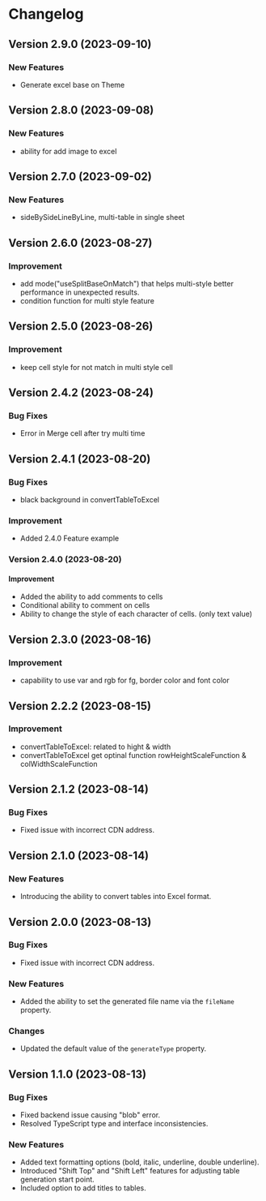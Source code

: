 # Changelog

## Version 2.9.0 (2023-09-10)

### New Features

- Generate excel base on Theme

## Version 2.8.0 (2023-09-08)

### New Features

- ability for add image to excel

## Version 2.7.0 (2023-09-02)

### New Features

- sideBySideLineByLine, multi-table in single sheet

## Version 2.6.0 (2023-08-27)

### Improvement

- add mode("useSplitBaseOnMatch") that helps multi-style better performance in unexpected results.
- condition function for multi style feature

## Version 2.5.0 (2023-08-26)

### Improvement

- keep cell style for not match in multi style cell

## Version 2.4.2 (2023-08-24)

### Bug Fixes

- Error in Merge cell after try multi time

## Version 2.4.1 (2023-08-20)

### Bug Fixes

- black background in convertTableToExcel

### Improvement

- Added 2.4.0 Feature example

### Version 2.4.0 (2023-08-20)

#### Improvement

- Added the ability to add comments to cells
- Conditional ability to comment on cells
- Ability to change the style of each character of cells. (only text value)

## Version 2.3.0 (2023-08-16)

### Improvement

- capability to use var and rgb for fg, border color and font color

## Version 2.2.2 (2023-08-15)

### Improvement

- convertTableToExcel: related to hight & width
- convertTableToExcel get optinal function rowHeightScaleFunction & colWidthScaleFunction

## Version 2.1.2 (2023-08-14)

### Bug Fixes

- Fixed issue with incorrect CDN address.

## Version 2.1.0 (2023-08-14)

### New Features

- Introducing the ability to convert tables into Excel format.

## Version 2.0.0 (2023-08-13)

### Bug Fixes

- Fixed issue with incorrect CDN address.

### New Features

- Added the ability to set the generated file name via the `fileName` property.

### Changes

- Updated the default value of the `generateType` property.

## Version 1.1.0 (2023-08-13)

### Bug Fixes

- Fixed backend issue causing "blob" error.
- Resolved TypeScript type and interface inconsistencies.

### New Features

- Added text formatting options (bold, italic, underline, double underline).
- Introduced "Shift Top" and "Shift Left" features for adjusting table generation start point.
- Included option to add titles to tables.
